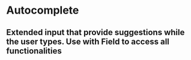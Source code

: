 # Autocomplete

## Extended input that provide suggestions while the user types. Use with Field to access all functionalities


